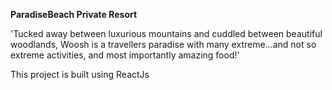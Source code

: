**ParadiseBeach Private Resort**

'Tucked away between luxurious mountains and cuddled between beautiful woodlands, Woosh is a travellers paradise with many extreme...and not so extreme activities, and most importantly amazing food!'

This project is built using ReactJs
